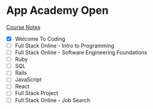 # App Academy Open

[Course Notes](https://github.com/genesisgabiola/app-academy-open)

- [x] Welcome To Coding
- [ ] Full Stack Online - Intro to Programming
- [ ] Full Stack Online - Software Engineering Foundations
- [ ] Ruby
- [ ] SQL
- [ ] Rails
- [ ] JavaScript
- [ ] React
- [ ] Full Stack Project
- [ ] Full Stack Online - Job Search